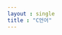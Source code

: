 ```yaml
---
layout : single
title : "C언어"
---
```


<script src="https://gist.github.com/Koriny-sm/0e276672116d27e9dd0fd3aa3279cd57.js"></script>
